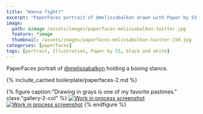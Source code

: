 ```yaml
---
title: "Wanna fight?"
excerpt: "PaperFaces portrait of @melissabalkon drawn with Paper by 53 on an iPad."
image: 
  path: &image /assets/images/paperfaces-melissabalkon-twitter.jpg 
  feature: *image
  thumbnail: /assets/images/paperfaces-melissabalkon-twitter-150.jpg
categories: [paperfaces]
tags: [portrait, illustration, Paper by 53, black and white]
---
```


PaperFaces portrait of [@melissabalkon](https://twitter.com/melissabalkon) holding a boxing stance.

{% include_cached boilerplate/paperfaces-2.md %}

{% figure caption:"Drawing in grays is one of my favorite pastimes." class:"gallery-2-col" %}
[![Work in process screenshot](/assets/images/paperfaces-melissabalkon-process-1-600.jpg)](/assets/images/paperfaces-melissabalkon-process-1-lg.jpg)
[![Work in process screenshot](/assets/images/paperfaces-melissabalkon-process-2-600.jpg)](/assets/images/paperfaces-melissabalkon-process-2-lg.jpg)
{% endfigure %}
